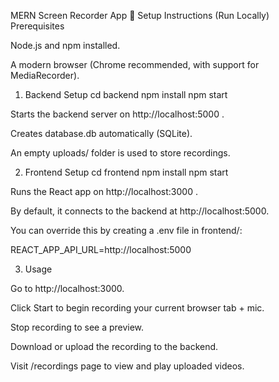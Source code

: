 MERN Screen Recorder App
📌 Setup Instructions (Run Locally)
Prerequisites

Node.js and npm installed.

A modern browser (Chrome recommended, with support for MediaRecorder).

1. Backend Setup
cd backend
npm install
npm start


Starts the backend server on http://localhost:5000
.

Creates database.db automatically (SQLite).

An empty uploads/ folder is used to store recordings.

2. Frontend Setup
cd frontend
npm install
npm start


Runs the React app on http://localhost:3000
.

By default, it connects to the backend at http://localhost:5000.

You can override this by creating a .env file in frontend/:

REACT_APP_API_URL=http://localhost:5000

3. Usage

Go to http://localhost:3000.

Click Start to begin recording your current browser tab + mic.

Stop recording to see a preview.

Download or upload the recording to the backend.

Visit /recordings page to view and play uploaded videos.
